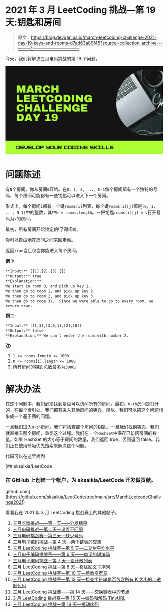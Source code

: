 # 2021 年 3 月 LeetCoding 挑战—第 19 天:钥匙和房间

> 原文：<https://blog.devgenius.io/march-leetcoding-challenge-2021-day-19-keys-and-rooms-d7ad63a89f45?source=collection_archive---------4----------------------->

今天，我们将解决三月电码挑战的第 19 个问题。

![](img/f236ea99911ca24a3818b19e66fba28c.png)

# 问题陈述

有`N`个房间，你从房间`0`开始。在`0, 1, 2, ..., N-1`每个房间都有一个独特的号码，每个房间可能都有一些钥匙可以进入下一个房间。

形式上，每个房间`i`都有一个键`rooms[i]`列表，每个键`rooms[i][j]`都是`[0, 1, ..., N-1]`中的整数，其中`N = rooms.length`。一把钥匙`rooms[i][j] = v`打开号码为`v`的房间。

最初，所有房间开始锁定(除了房间`0`)。

你可以自由地在房间之间来回走动。

返回`true`当且仅当你能进入每个房间。

**例 1:**

```
**Input:** [[1],[2],[3],[]]
**Output:** true
**Explanation:** 
We start in room 0, and pick up key 1.
We then go to room 1, and pick up key 2.
We then go to room 2, and pick up key 3.
We then go to room 3\.  Since we were able to go to every room, we return true.
```

**例二:**

```
**Input:** [[1,3],[3,0,1],[2],[0]]
**Output:** false
**Explanation:** We can't enter the room with number 2.
```

**注:**

1.  `1 <= rooms.length <= 1000`
2.  `0 <= rooms[i].length <= 1000`
3.  所有房间的钥匙总数最多为`3000`。

# 解决办法

在这个问题中，我们必须找到是否可以访问所有的房间。最初，`0-th`房间是打开的，在每个索引处，我们都有进入其他房间的钥匙。所以，我们可以把这个问题想象成一个基于图的问题。

一旦我们进入`0-th`房间，我们将检查那个房间的钥匙。一旦我们找到钥匙，我们就直接去那个房间，重复这个过程。我们在一个`HashSet`中保存已访问房间的数量。如果 HashSet 的大小等于房间的数量，我们返回 true，否则返回 false。我们正在使用呼吸优先搜索来解决这个问题。

代码可以在这里找到

[](https://github.com/sksaikia/LeetCode/tree/main/src/MarchLeetcodeChallenge2021) [## sksaikia/LeetCode

### 在 GitHub 上创建一个帐户，为 sksaikia/LeetCode 开发做贡献。

github.com](https://github.com/sksaikia/LeetCode/tree/main/src/MarchLeetcodeChallenge2021) 

看看我在 2021 年 3 月 LeetCoding 挑战赛上的其他帖子。

1.  [三月吃糖挑战——第一天——分发糖果](https://medium.com/dev-genius/march-leetcoding-challenge-2021-problem-1-distribute-candies-f37f66ea7ee9)
2.  [三月电码挑战—第二天—设置不匹配](https://sourav-saikia.medium.com/march-leetcoding-challenge-2021-day-2-set-mismatch-4abd5ee491c9)
3.  [三月电码挑战赛—第三天—缺少号码](https://sourav-saikia.medium.com/march-leetcoding-challenge-2021-day-3-missing-number-ae8ee45a58cb)
4.  [三月电子编码挑战—第 4 天—两个链表的交集](https://sourav-saikia.medium.com/march-leetcoding-challenge-2021-day-4-intersection-of-two-linked-lists-a775449b5563)
5.  [三月 LeetCoding 挑战赛—第 5 天—二叉树平均水平](https://link.medium.com/sC9L595opeb)
6.  [三月电子编码挑战赛——第 6 天——单词的短编码](https://medium.com/leetcode-simplified/march-leetcoding-challenge-2021-day-6-short-encoding-of-words-7fed4bfae557)
7.  [三月电子编码挑战—第 7 天—设计散列表](https://levelup.gitconnected.com/leetcode-706-design-hashmap-march-leetcoding-challenge-2021-fdae1a4adbc)
8.  [三月 LeetCoding 挑战—第 8 天—移除回文子序列](https://sourav-saikia.medium.com/march-leetcoding-challenge-2021-day-8-remove-palindromic-subsequences-12b037705722)
9.  [三月 LeetCoding 挑战赛—第 10 天—整数变罗马](https://medium.com/leetcode-simplified/march-leetcoding-challenge-2021-day-10-integer-to-roman-76caa87a0e07)
10.  [三月 LeetCoding 挑战赛—第 12 天—检查字符串是否包含所有 K 大小的二进制代码](https://medium.com/dev-genius/march-leetcoding-challenge-2021-day-12-check-if-a-string-contains-all-binary-codes-of-size-k-48f1fed4d9b9)
11.  [三月 LeetCoding 挑战赛——第 14 天——交换链表中的节点](https://medium.com/leetcode-simplified/march-leetcoding-challenge-2021-day-14-swapping-nodes-in-a-linked-list-a540785c816f)
12.  [3 月 LeetCoding 挑战赛—第 15 天—编码和解码 TinyURL](https://medium.com/dev-genius/march-leetcoding-challenge-2021-day-15-encode-and-decode-tinyurl-bfeeba44308e)
13.  [三月 LeetCoding 挑战—第 18 天—摆动序列](https://sourav-saikia.medium.com/march-leetcoding-challenge-2021-day-18-wiggle-subsequence-3c408287325b)